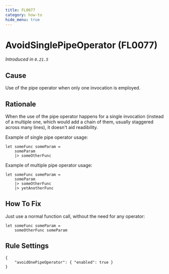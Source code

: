 ```yaml
---
title: FL0077
category: how-to
hide_menu: true
---
```


# AvoidSinglePipeOperator (FL0077)

*Introduced in `0.21.5`*

## Cause

Use of the pipe operator when only one invocation is employed.

## Rationale

When the use of the pipe operator happens for a single invocation (instead of a multiple one, which would add a chain of them, usually staggered across 
many lines), it doesn't aid readibility.

Example of single pipe operator usage:

```angular2html
let someFunc someParam =
    someParam
    |> someOtherFunc
```

Example of multiple pipe operator usage:

```angular2html
let someFunc someParam =
    someParam
    |> someOtherFunc
    |> yetAnotherFunc
```

## How To Fix

Just use a normal function call, without the need for any operator:

```angular2html
let someFunc someParam =
    someOtherFunc someParam
```

## Rule Settings

    {
        "avoidOnePipeOperator": { "enabled": true }
    }
